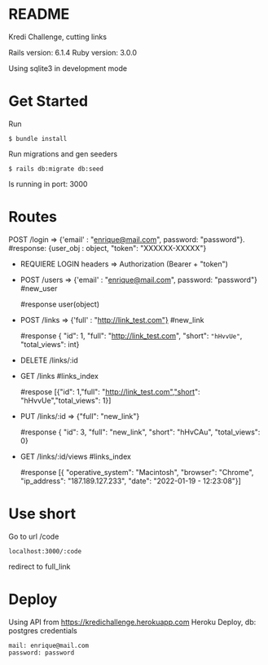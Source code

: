 # README

Kredi Challenge, cutting links

Rails version: 6.1.4
Ruby version: 3.0.0

Using sqlite3 in development mode

# Get Started

Run
````
$ bundle install
````

Run migrations and gen seeders
````
$ rails db:migrate db:seed
````
Is running in port: 3000 

# Routes

POST /login => {'email' : "enrique@mail.com", password: "password"}.   
  #response: {user_obj : object, "token": "XXXXXX-XXXXX"}
 - REQUIERE LOGIN headers => Authorization (Bearer + "token")
  - POST /users => {'email' : "enrique@mail.com", password: "password"} #new_user
    
    #response user(object)
  - POST /links => {'full' : "http://link_test.com"} #new_link

    #response { "id": 1, "full": "http://link_test.com", "short": `"hHvvUe"`, "total_views": int}
        
  - DELETE /links/:id
  - GET /links #links_index

    #respose [{"id": 1,"full": "http://link_test.com","short": "hHvvUe","total_views": 1}]
  - PUT /links/:id => {"full": "new_link"}

    #response { "id": 3, "full": "new_link", "short": "hHvCAu", "total_views": 0}
  - GET /links/:id/views #links_index

    #response [{ "operative_system": "Macintosh", "browser": "Chrome", "ip_address": "187.189.127.233", "date": "2022-01-19 - 12:23:08"}]
    
# Use short
Go to url /code
````
localhost:3000/:code
````
redirect to full_link

# Deploy

Using API from https://kredichallenge.herokuapp.com
Heroku Deploy, db: postgres
credentials
````
mail: enrique@mail.com
password: password
````
